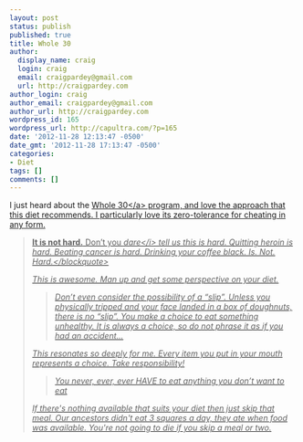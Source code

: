 ```yaml
---
layout: post
status: publish
published: true
title: Whole 30
author:
  display_name: craig
  login: craig
  email: craigpardey@gmail.com
  url: http://craigpardey.com
author_login: craig
author_email: craigpardey@gmail.com
author_url: http://craigpardey.com
wordpress_id: 165
wordpress_url: http://capultra.com/?p=165
date: '2012-11-28 12:13:47 -0500'
date_gmt: '2012-11-28 17:13:47 -0500'
categories:
- Diet
tags: []
comments: []
---
```

<p>I just heard about the <a href="http:/&#47;whole9life.com&#47;2012&#47;08&#47;the-whole30-program&#47;">Whole 30<&#47;a> program, and love the approach that this diet recommends.  I particularly love its zero-tolerance for cheating in any form.</p>
<blockquote><p><b>It is not hard.</b> Don&rsquo;t you <i>dare<&#47;i> tell us this is hard. Quitting heroin is hard. Beating cancer is hard. Drinking your coffee black. Is. Not. Hard.<&#47;blockquote></p>
<p>This is awesome. Man up and get some perspective on your diet.</p>
<blockquote><p>Don&rsquo;t even consider the possibility of a &ldquo;slip&rdquo;. Unless you physically tripped and your face landed in a box of doughnuts, there is no &ldquo;slip&rdquo;. You make a choice to eat something unhealthy. It is always a choice, so do not phrase it as if you had an accident...</blockquote></p>
<p>This resonates so deeply for me.  Every item you put in your mouth represents a choice. Take responsibility!</p>
<blockquote><p>You never, ever, ever HAVE to eat anything you don&rsquo;t want to eat</blockquote></p>
<p>If there's nothing available that suits your diet then just skip that meal.  Our ancestors didn't eat 3 squares a day, they ate when food was available.  You're not going to die if you skip a meal or two.</p>
